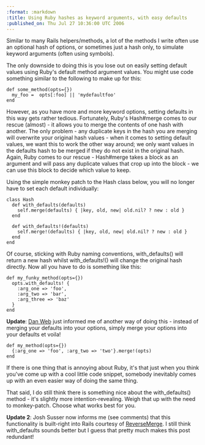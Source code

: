 ```yaml
--- 
:format: :markdown
:title: Using Ruby hashes as keyword arguments, with easy defaults
:published_on: Thu Jul 27 10:36:00 UTC 2006
---
```

Similar to many Rails helpers/methods, a lot of the methods I write often use an optional hash of options, or sometimes just a hash only, to simulate keyword arguments (often using symbols).

The only downside to doing this is you lose out on easily setting default values using Ruby's default method argument values. You might use code something similar to the following to make up for this:

	def some_method(opts={})
	  my_foo =  opts[:foo] || 'mydefaultfoo'
	end

However, as you have more and more keyword options, setting defaults in this way gets rather tedious. Fortunately, Ruby's Hash#merge comes to our rescue (almost) - it allows you to merge the contents of one hash with another. The only problem - any duplicate keys in the hash you are merging will overwrite your original hash values - when it comes to setting default values, we want this to work the other way around; we only want values in the defaults hash to be merged if they do not exist in the original hash. Again, Ruby comes to our rescue - Hash#merge takes a block as an argument and will pass any duplicate values that crop up into the block - we can use this block to decide which value to keep.

Using the simple monkey patch to the Hash class below, you will no longer have to set each default individually:

	class Hash
	  def with_defaults(defaults)
	    self.merge(defaults) { |key, old, new| old.nil? ? new : old } 
	  end

	  def with_defaults!(defaults)
	    self.merge!(defaults) { |key, old, new| old.nil? ? new : old }
	  end
	end

Of course, sticking with Ruby naming conventions, with\_defaults() will return a new hash whilst with\_defaults!() will change the original hash directly. Now all you have to do is something like this:

	def my_funky_method(opts={})
	  opts.with_defaults! {
	    :arg_one => 'foo',
	    :arg_two => 'bar',
	    :arg_three => 'baz'
	  }
	end

**Update**: [Dan Web](http://www.vivabit.com/bollocks/) just informed me of another way of doing this - instead of merging your defaults into your options, simply merge your options into your defaults et voila!

	def my_method(opts={})
	  {:arg_one => 'foo', :arg_two => 'two'}.merge!(opts)
	end

If there is one thing that is annoying about Ruby, it's that just when you think you've come up with a cool little code snippet, somebody inevitably comes up with an even easier way of doing the same thing. 

That said, I do still think there is something nice about the with_defaults() method - it's slightly more intention-revealing. Weigh that up with the need to monkey-patch. Choose what works best for you.

**Update 2**: Josh Susser now informs me (see comments) that this functionality is built-right into Rails courtesy of [ReverseMerge](http://api.rubyonrails.org/classes/ActiveSupport/CoreExtensions/Hash/ReverseMerge.html). I still think with_defaults sounds better but I guess that pretty much makes this post redundant!